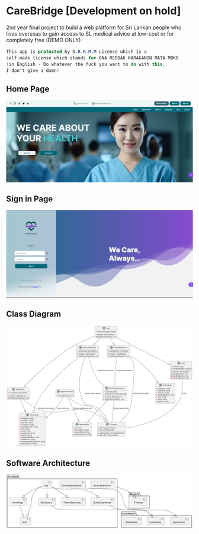 # CareBridge [Development on hold]

2nd year final project to build a web platform for Sri Lankan people who lives overseas to gain access to SL medical advice at low-cost or for completely free (DEMO ONLY)

```java
This app is protected by O.R.K.M.M License which is a 
self-made license which stands for ONA REDDAK KARAGANIN MATA MOKO 
(in English - Do whatever the fuck you want to do with this, 
I don't give a damn)
```

## Home Page

![Home](carebridge-test1.0/src/assets/home.png)

## Sign in Page

![Sign In](/carebridge-test1.0/src/assets/signin.png "Sign In")

## Class Diagram

![Class Diagram](/carebridge-test1.0/src/assets/CD.png)

## Software Architecture

![Software Architecture](/carebridge-test1.0/src/assets/Soft_arch.png)
